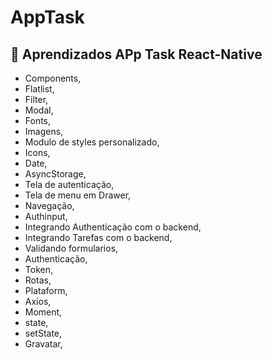 # AppTask

## :school_satchel: Aprendizados APp Task React-Native 

- Components,
- Flatlist,
- Filter,
- Modal,
- Fonts,
- Imagens,
- Modulo de styles personalizado,
- Icons,
- Date,
- AsyncStorage,
- Tela de autenticação,
- Tela de menu em Drawer,
- Navegação,
- Authinput,
- Integrando Authenticação com o backend,
- Integrando Tarefas com o backend,
- Validando formularios,
- Authenticação,
- Token,
- Rotas,
- Plataform,
- Axios,
- Moment, 
- state,
- setState,
- Gravatar,






